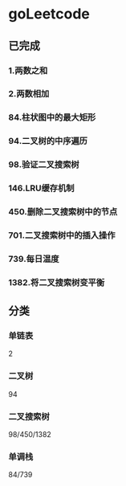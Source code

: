 # goLeetcode
## 已完成
### 1.两数之和
### 2.两数相加
### 84.柱状图中的最大矩形
### 94.二叉树的中序遍历
### 98.验证二叉搜索树
### 146.LRU缓存机制
### 450.删除二叉搜索树中的节点
### 701.二叉搜索树中的插入操作
### 739.每日温度
### 1382.将二叉搜索树变平衡
## 分类
### 单链表
2
### 二叉树
94
### 二叉搜索树
98/450/1382
### 单调栈
84/739